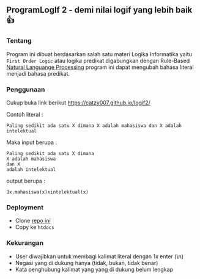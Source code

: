 ## ProgramLogIf 2 - demi nilai logif yang lebih baik :thumbsup:

### Tentang
Program ini dibuat berdasarkan salah satu materi Logika Informatika yaitu `First Order Logic` atau logika predikat 
digabungkan dengan Rule-Based [Natural Languange Processing](https://en.wikipedia.org/wiki/Natural_language_processing) 
program ini dapat mengubah bahasa literal menjadi bahasa predikat.

### Penggunaan
Cukup buka link berikut <https://catzy007.github.io/logif2/>

Contoh literal : 
```
Paling sedikit ada satu X dimana X adalah mahasiswa dan X adalah intelektual
```
Maka input berupa : 
```
Paling sedikit ada satu X dimana 
X adalah mahasiswa 
dan X 
adalah intelektual
```
output berupa :
```
∃x.mahasiswa(x)∧intelektual(x)
```

### Deployment
* Clone [repo ini](https://github.com/catzy007/ProgramLogIf2/)
* Copy ke `htdocs`

### Kekurangan
* User diwajibkan untuk membagi kalimat literal dengan 1x enter (\n)
* Negasi yang di dukung hanya (tidak, bukan, tidak benar)
* Kata penghubung kalimat yang yang di dukung belum lengkap
